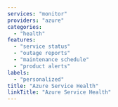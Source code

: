 ```yaml
---
services: "monitor"
providers: "azure"
categories:
  - "health"
features:
  - "service status"
  - "outage reports"
  - "maintenance schedule"
  - "product alerts"
labels:
  - "personalized"
title: "Azure Service Health"
linkTitle: "Azure Service Health"
---
```

